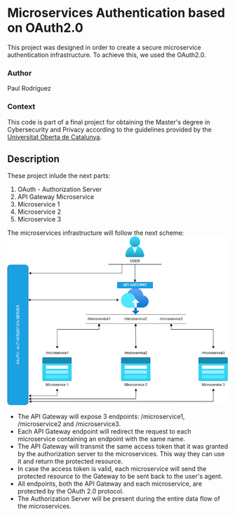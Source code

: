 # Microservices Authentication based on OAuth2.0
This project was designed in order to create a secure microservice authentication infrastructure. To achieve this, we used the OAuth2.0.

### Author 
Paul Rodríguez

### Context
This code is part of a final project for obtaining the Master's degree in Cybersecurity and Privacy according to the guidelines provided by the [Universitat Oberta de Catalunya](https://www.uoc.edu/). 


## Description
These project inlude the next parts:
<ol>
  <li>OAuth - Authorization Server</li>
  <li>API Gateway Microservice</li>
  <li>Microservice 1</li>
  <li>Microservice 2</li>
  <li>Microservice 3</li>
</ol>

The microservices infrastructure will follow the next scheme:
![Microservice Infrastructure](/assets/diagram.png "Microservice Infrastructure")

- The API Gateway will expose 3 endpoints: /microservice1, /microservice2 and /microservice3.
- Each API Gateway endpoint will redirect the request to each microservice containing an endpoint with the same name.
- The API Gateway will transmit the same access token that it was granted by the authorization server to the microservices. This way they can use it and return the protected resource.
- In case the access token is valid, each microservice will send the protected resource to the Gateway to be sent back to the user's agent.
- All endpoints, both the API Gateway and each microservice, are protected by the OAuth 2.0 protocol.
- The Authorization Server will be present during the entire data flow of the microservices.

